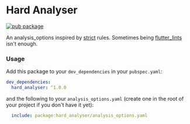 # Hard Analyser

[![pub package](https://img.shields.io/pub/v/hard_analyser?style=flat-square)](https://pub.dev/packages/hard_analyser)

An analysis_options inspired by [strict](https://pub.dev/packages/strict) rules. Sometimes being [flutter_lints](https://pub.dev/packages/flutter_lints) isn't enough.

### Usage

Add this package to your `dev_dependencies` in your `pubspec.yaml`:

```yaml
dev_dependencies:
  hard_analyser: ^1.0.0
```

and the following to your `analysis_options.yaml` (create one in the root of your project if you don't
have it yet):

```yaml
  include: package:hard_analyser/analysis_options.yaml
```